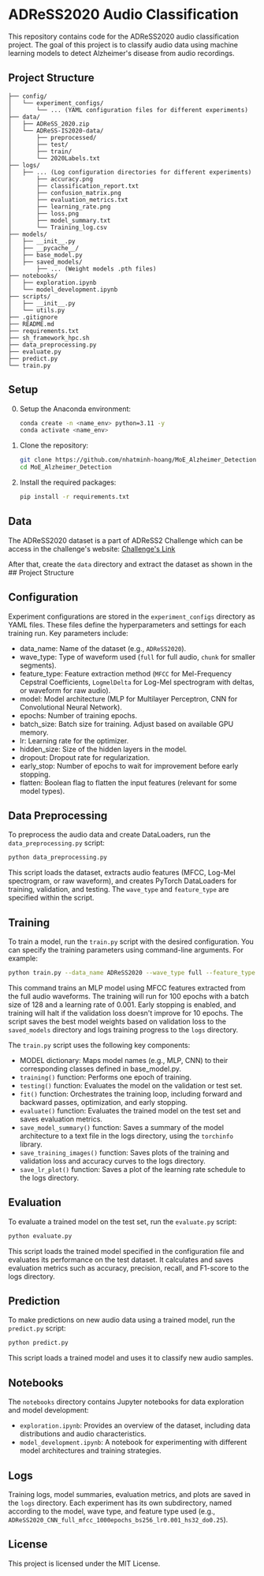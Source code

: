 # ADReSS2020 Audio Classification

This repository contains code for the ADReSS2020 audio classification project. The goal of this project is to classify audio data using machine learning models to detect Alzheimer's disease from audio recordings.

## Project Structure

```
├── config/
│   └── experiment_configs/
│       └── ... (YAML configuration files for different experiments)
├── data/
│   ├── ADReSS_2020.zip
│   └── ADReSS-IS2020-data/
│       ├── preprocessed/
│       ├── test/
│       ├── train/
│       └── 2020Labels.txt
├── logs/
│   ├── ... (Log configuration directories for different experiments)
│       ├── accuracy.png
│       ├── classification_report.txt
│       ├── confusion_matrix.png
│       ├── evaluation_metrics.txt
│       ├── learning_rate.png
│       ├── loss.png
│       ├── model_summary.txt
│       └── Training_log.csv
├── models/
│   ├── __init__.py
│   ├── __pycache__/
│   ├── base_model.py
│   ├── saved_models/
│       ├── ... (Weight models .pth files)
├── notebooks/
│   ├── exploration.ipynb
│   └── model_development.ipynb
├── scripts/
│   ├── __init__.py
│   └── utils.py
├── .gitignore
├── README.md
├── requirements.txt
├── sh_framework_hpc.sh
├── data_preprocessing.py
├── evaluate.py
├── predict.py
└── train.py
```

## Setup
0. Setup the Anaconda environment:
    ```sh
    conda create -n <name_env> python=3.11 -y
    conda activate <name_env>
    ```
    
1. Clone the repository:

    ```sh
    git clone https://github.com/nhatminh-hoang/MoE_Alzheimer_Detection.git
    cd MoE_Alzheimer_Detection
    ```

2. Install the required packages:

    ```sh
    pip install -r requirements.txt
    ```

## Data
The ADReSS2020 dataset is a part of ADReSS2 Challenge which can be access in the challenge's website: [Challenge's Link](https://luzs.gitlab.io/adress/)

After that, create the ```data``` directory and extract the dataset as shown in the ## Project Structure

## Configuration

Experiment configurations are stored in the `experiment_configs` directory as YAML files. These files define the hyperparameters and settings for each training run. Key parameters include:

* data_name: Name of the dataset (e.g., `ADReSS2020`).
* wave_type: Type of waveform used (`full` for full audio, `chunk` for smaller segments).
* feature_type: Feature extraction method (`MFCC` for Mel-Frequency Cepstral Coefficients, `LogmelDelta` for Log-Mel spectrogram with deltas, or waveform for raw audio).
* model: Model architecture (MLP for Multilayer Perceptron, CNN for Convolutional Neural Network).
* epochs: Number of training epochs.
* batch_size: Batch size for training. Adjust based on available GPU memory.
* lr: Learning rate for the optimizer.
* hidden_size: Size of the hidden layers in the model.
* dropout: Dropout rate for regularization.
* early_stop: Number of epochs to wait for improvement before early stopping.
* flatten: Boolean flag to flatten the input features (relevant for some model types).

## Data Preprocessing

To preprocess the audio data and create DataLoaders, run the `data_preprocessing.py` script:

```sh
python data_preprocessing.py
```

This script loads the dataset, extracts audio features (MFCC, Log-Mel spectrogram, or raw waveform), and creates PyTorch DataLoaders for training, validation, and testing. The `wave_type` and `feature_type` are specified within the script.

## Training

To train a model, run the `train.py` script with the desired configuration. You can specify the training parameters using command-line arguments. For example:

```sh
python train.py --data_name ADReSS2020 --wave_type full --feature_type Transformer --model MLP --epochs 100 --batch_size 128 --lr 0.001 --hidden_size 128 --dropout 0.5 --early_stop 10
```

This command trains an MLP model using MFCC features extracted from the full audio waveforms. The training will run for 100 epochs with a batch size of 128 and a learning rate of 0.001. Early stopping is enabled, and training will halt if the validation loss doesn't improve for 10 epochs. The script saves the best model weights based on validation loss to the `saved_models` directory and logs training progress to the `logs` directory.

The `train.py` script uses the following key components:

* MODEL dictionary: Maps model names (e.g., MLP, CNN) to their corresponding classes defined in base_model.py.
* `training()` function: Performs one epoch of training.
* `testing()` function: Evaluates the model on the validation or test set.
* `fit()` function: Orchestrates the training loop, including forward and backward passes, optimization, and early stopping.
* `evaluate()` function: Evaluates the trained model on the test set and saves evaluation metrics.
* `save_model_summary()` function: Saves a summary of the model architecture to a text file in the logs directory, using the `torchinfo` library.
* `save_training_images()` function: Saves plots of the training and validation loss and accuracy curves to the logs directory.
* `save_lr_plot()` function: Saves a plot of the learning rate schedule to the logs directory.

## Evaluation

To evaluate a trained model on the test set, run the `evaluate.py` script:

```sh
python evaluate.py
```

This script loads the trained model specified in the configuration file and evaluates its performance on the test dataset. It calculates and saves evaluation metrics such as accuracy, precision, recall, and F1-score to the logs directory.

## Prediction

To make predictions on new audio data using a trained model, run the `predict.py` script:

```sh
python predict.py
```

This script loads a trained model and uses it to classify new audio samples.

## Notebooks

The `notebooks` directory contains Jupyter notebooks for data exploration and model development:

* `exploration.ipynb`: Provides an overview of the dataset, including data distributions and audio characteristics.
* `model_development.ipynb`: A notebook for experimenting with different model architectures and training strategies.

## Logs

Training logs, model summaries, evaluation metrics, and plots are saved in the `logs` directory. Each experiment has its own subdirectory, named according to the model, wave type, and feature type used (e.g., `ADReSS2020_CNN_full_mfcc_1000epochs_bs256_lr0.001_hs32_do0.25`).

## License

This project is licensed under the MIT License.
